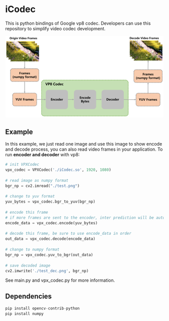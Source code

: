 # iCodec
This is python bindings of Google vp8 codec. Developers can use this repository to simplify video codec development.

![image](./ref/framework/framework.png)

## Example
In this example, we just read one image and use this image to show encode and decode process, 
you can also read video frames in your application. To run **encoder and decoder** with vp8:
```python
# init VPXCodec
vpx_codec = VPXCodec('./iCodec.so', 1920, 1080)

# read image as numpy format
bgr_np = cv2.imread("./test.png")

# change to yuv format
yuv_bytes = vpx_codec.bgr_to_yuv(bgr_np)

# encode this frame 
# if more frames are sent to the encoder, inter prediction will be automatically enabled
encode_data = vpx_codec.encode(yuv_bytes)

# decode this frame, be sure to use encode_data in order
out_data = vpx_codec.decode(encode_data)

# change to numpy format
bgr_np = vpx_codec.yuv_to_bgr(out_data)

# save decoded image
cv2.imwrite('./test_dec.png', bgr_np)
```
See main.py and vpx_codec.py for more information.

## Dependencies
```python
pip install opencv-contrib-python
pip install numpy
```